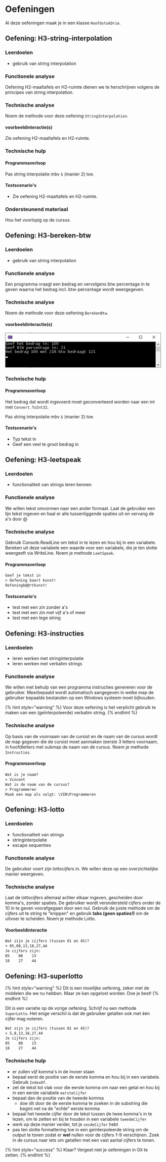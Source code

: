 # Oefeningen

Al deze oefeningen maak je in een klasse `HoofdstukDrie`.

## Oefening: H3-string-interpolation

### Leerdoelen

* gebruik van string interpolation

### Functionele analyse

Oefening H2-maaltafels en H2-ruimte dienen we te herschrijven volgens de principes van string interpolation.

### Technische analyse

Noem de methode voor deze oefening `StringInterpolation`.

#### voorbeeldinteractie\(s\)

Zie oefening H2-maaltafels en H2-ruimte.

### Technische hulp

#### Programmaverloop

Pas string interpolatie mbv `$` \(manier 2\) toe.

#### Testscenario's

* Zie oefening H2-maaltafels en H2-ruimte.

### Ondersteunend materiaal

Hou het voorlopig op de cursus.

## Oefening: H3-bereken-btw

### Leerdoelen

* gebruik van string interpolation

### Functionele analyse

Een programma vraagt een bedrag en vervolgens btw percentage in te geven waarna het bedrag incl. btw-percentage wordt weergegeven.

### Technische analyse

Noem de methode voor deze oefening `BerekenBtw`.

#### voorbeeldinteractie\(s\)

![](../../.gitbook/assets/image%20%2863%29.png)

### Technische hulp

#### Programmaverloop

Het bedrag dat wordt ingevoerd moet geconverteerd worden naar een int met `Convert.ToInt32`.

Pas string interpolatie mbv `$` \(manier 2\) toe.

#### Testscenario's

* Typ tekst in
* Geef een veel te groot bedrag in

## Oefening: H3-leetspeak

### Leerdoelen

* functionaliteit van strings leren kennen

### Functionele analyse

We willen tekst omvormen naar een ander formaat. Laat de gebruiker een lijn tekst ingeven en haal er alle tussenliggende spaties uit en vervang de a's door @

### Technische analyse

Gebruik Console.ReadLine om tekst in te lezen en hou bij in een variabele. Bereken uit deze variabele een waarde voor een variabele, die je ten slotte weergeeft via WriteLine. Noem je methode `LeetSpeak`.

#### Programmaverloop

```text
Geef je tekst in
> Oefening baart kunst!
Oefeningb@@rtkunst!
```

#### Testscenario's

* test met een zin zonder a's
* test met een zin met vijf a's of meer
* test met een lege string

## Oefening: H3-instructies

### Leerdoelen

* leren werken met stringinterpolatie
* leren werken met verbatim strings

### Functionele analyse

We willen met behulp van een programma instructies genereren voor de gebruiker. Meerbepaald wordt automatisch aangegeven in welke map de gebruiker bepaalde bestanden op een Windows systeem moet bijhouden.

{% hint style="warning" %}
Voor deze oefening is het verplicht gebruik te maken van een \(geïnterpoleerde\) verbatim string.
{% endhint %}

### Technische analyse

Op basis van de voornaam van de cursist en de naam van de cursus wordt de map gegeven die de cursist moet aanmaken \(eerste 3 letters voornaam, in hoofdletters met submap de naam van de cursus. Noem je methode `Instructies`.

#### Programmaverloop

```text
Wat is je naam?
> Vincent
Wat is de naam van de cursus?
> Programmeren
Maak een map als volgt: \VIN\Programmeren
```

## Oefening: H3-lotto

### Leerdoelen

* functionaliteit van strings
* stringinterpolatie
* escape sequenties

### Functionele analyse

De gebruiker voert zijn lottocijfers in. We willen deze op een overzichtelijke manier weergeven.

### Technische analyse

Laat de lottocijfers allemaal achter elkaar ingeven, gescheiden door komma's, zonder spaties. De gebruiker wordt verondersteld cijfers onder de 10 in te geven voorafgegaan door een nul. Gebruik de juiste methode om de cijfers uit te string te "knippen" en gebruik **tabs \(geen spaties!\)** om de uitvoer te scheiden. Noem je methode Lotto.

#### Voorbeeldinteractie

```text
Wat zijn je cijfers (tussen 01 en 45)?
> 05,08,13,18,27,44
Je cijfers zijn:
05    08    13
18    27    44
```

## Oefening: H3-superlotto

{% hint style="warning" %}
Dit is een moeilijke oefening, zeker met de middelen die we nu hebben. Maar ze kan opgelost worden. Doe je best!
{% endhint %}

Dit is een variatie op de vorige oefening. Schrijf nu een methode `SuperLotto`. Het enige verschil is dat de gebruiker getallen ook met één cijfer mag noteren.

```text
Wat zijn je cijfers (tussen 01 en 45)?
> 5,8,13,18,27,44
Je cijfers zijn:
05    08    13
18    27    44
```

### Technische hulp

* er zullen vijf komma's in de invoer staan
* bepaal eerst de positie van de eerste komma en hou bij in een variabele. Gebruik `IndexOf`.
* zet de tekst tot vlak voor die eerste komma om naar een getal en hou bij in een eerste variabele `eersteCijfer`
* bepaal dan de positie van de tweede komma
  * doe dit door de de eerste komma te zoeken in de substring die begint net na de "echte" eerste komma
* bepaal het tweede cijfer door de tekst tussen de twee komma's in te lezen, om te zetten en bij te houden in een variabele `tweedeCijfer`
* werk op deze manier verder, tot je `zesdeCijfer` hebt
* pas ten slotte formattering toe in een geïnterpoleerde string om de output te tonen zodat er **wel** nullen voor de cijfers 1-9 verschijnen. Zoek in de cursus naar iets om getallen met een vast aantal cijfers te tonen.

{% hint style="success" %}
Klaar? Vergeet niet je oefeningen in Git te zetten.
{% endhint %}

